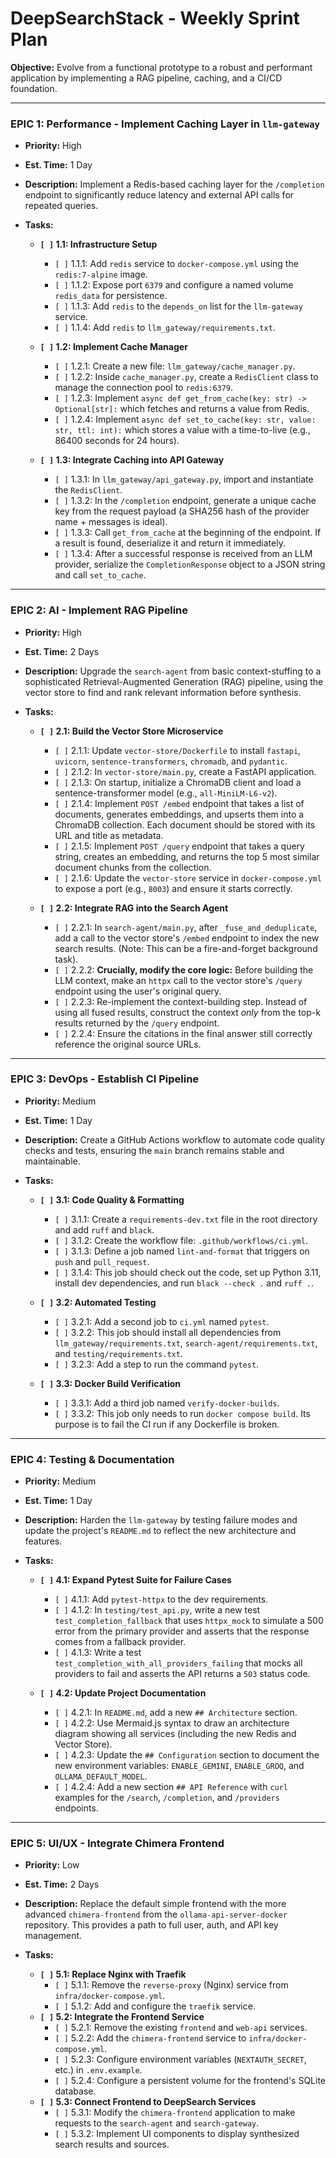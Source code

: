 # DeepSearchStack - Weekly Sprint Plan
**Objective:** Evolve from a functional prototype to a robust and performant application by implementing a RAG pipeline, caching, and a CI/CD foundation.

---

### **EPIC 1: Performance - Implement Caching Layer in `llm-gateway`**
- **Priority:** High
- **Est. Time:** 1 Day
- **Description:** Implement a Redis-based caching layer for the `/completion` endpoint to significantly reduce latency and external API calls for repeated queries.

- **Tasks:**
    - **`[ ]` 1.1: Infrastructure Setup**
        - `[ ]` 1.1.1: Add `redis` service to `docker-compose.yml` using the `redis:7-alpine` image.
        - `[ ]` 1.1.2: Expose port `6379` and configure a named volume `redis_data` for persistence.
        - `[ ]` 1.1.3: Add `redis` to the `depends_on` list for the `llm-gateway` service.
        - `[ ]` 1.1.4: Add `redis` to `llm_gateway/requirements.txt`.

    - **`[ ]` 1.2: Implement Cache Manager**
        - `[ ]` 1.2.1: Create a new file: `llm_gateway/cache_manager.py`.
        - `[ ]` 1.2.2: Inside `cache_manager.py`, create a `RedisClient` class to manage the connection pool to `redis:6379`.
        - `[ ]` 1.2.3: Implement `async def get_from_cache(key: str) -> Optional[str]:` which fetches and returns a value from Redis.
        - `[ ]` 1.2.4: Implement `async def set_to_cache(key: str, value: str, ttl: int):` which stores a value with a time-to-live (e.g., 86400 seconds for 24 hours).

    - **`[ ]` 1.3: Integrate Caching into API Gateway**
        - `[ ]` 1.3.1: In `llm_gateway/api_gateway.py`, import and instantiate the `RedisClient`.
        - `[ ]` 1.3.2: In the `/completion` endpoint, generate a unique cache key from the request payload (a SHA256 hash of the provider name + messages is ideal).
        - `[ ]` 1.3.3: Call `get_from_cache` at the beginning of the endpoint. If a result is found, deserialize it and return it immediately.
        - `[ ]` 1.3.4: After a successful response is received from an LLM provider, serialize the `CompletionResponse` object to a JSON string and call `set_to_cache`.

---

### **EPIC 2: AI - Implement RAG Pipeline**
- **Priority:** High
- **Est. Time:** 2 Days
- **Description:** Upgrade the `search-agent` from basic context-stuffing to a sophisticated Retrieval-Augmented Generation (RAG) pipeline, using the vector store to find and rank relevant information before synthesis.

- **Tasks:**
    - **`[ ]` 2.1: Build the Vector Store Microservice**
        - `[ ]` 2.1.1: Update `vector-store/Dockerfile` to install `fastapi`, `uvicorn`, `sentence-transformers`, `chromadb`, and `pydantic`.
        - `[ ]` 2.1.2: In `vector-store/main.py`, create a FastAPI application.
        - `[ ]` 2.1.3: On startup, initialize a ChromaDB client and load a sentence-transformer model (e.g., `all-MiniLM-L6-v2`).
        - `[ ]` 2.1.4: Implement `POST /embed` endpoint that takes a list of documents, generates embeddings, and upserts them into a ChromaDB collection. Each document should be stored with its URL and title as metadata.
        - `[ ]` 2.1.5: Implement `POST /query` endpoint that takes a query string, creates an embedding, and returns the top 5 most similar document chunks from the collection.
        - `[ ]` 2.1.6: Update the `vector-store` service in `docker-compose.yml` to expose a port (e.g., `8003`) and ensure it starts correctly.

    - **`[ ]` 2.2: Integrate RAG into the Search Agent**
        - `[ ]` 2.2.1: In `search-agent/main.py`, after `_fuse_and_deduplicate`, add a call to the vector store's `/embed` endpoint to index the new search results. (Note: This can be a fire-and-forget background task).
        - `[ ]` 2.2.2: **Crucially, modify the core logic:** Before building the LLM context, make an `httpx` call to the vector store's `/query` endpoint using the user's original query.
        - `[ ]` 2.2.3: Re-implement the context-building step. Instead of using all fused results, construct the context *only* from the top-k results returned by the `/query` endpoint.
        - `[ ]` 2.2.4: Ensure the citations in the final answer still correctly reference the original source URLs.

---

### **EPIC 3: DevOps - Establish CI Pipeline**
- **Priority:** Medium
- **Est. Time:** 1 Day
- **Description:** Create a GitHub Actions workflow to automate code quality checks and tests, ensuring the `main` branch remains stable and maintainable.

- **Tasks:**
    - **`[ ]` 3.1: Code Quality & Formatting**
        - `[ ]` 3.1.1: Create a `requirements-dev.txt` file in the root directory and add `ruff` and `black`.
        - `[ ]` 3.1.2: Create the workflow file: `.github/workflows/ci.yml`.
        - `[ ]` 3.1.3: Define a job named `lint-and-format` that triggers on `push` and `pull_request`.
        - `[ ]` 3.1.4: This job should check out the code, set up Python 3.11, install dev dependencies, and run `black --check .` and `ruff .`.

    - **`[ ]` 3.2: Automated Testing**
        - `[ ]` 3.2.1: Add a second job to `ci.yml` named `pytest`.
        - `[ ]` 3.2.2: This job should install all dependencies from `llm_gateway/requirements.txt`, `search-agent/requirements.txt`, and `testing/requirements.txt`.
        - `[ ]` 3.2.3: Add a step to run the command `pytest`.

    - **`[ ]` 3.3: Docker Build Verification**
        - `[ ]` 3.3.1: Add a third job named `verify-docker-builds`.
        - `[ ]` 3.3.2: This job only needs to run `docker compose build`. Its purpose is to fail the CI run if any Dockerfile is broken.

---

### **EPIC 4: Testing & Documentation**
- **Priority:** Medium
- **Est. Time:** 1 Day
- **Description:** Harden the `llm-gateway` by testing failure modes and update the project's `README.md` to reflect the new architecture and features.

- **Tasks:**
    - **`[ ]` 4.1: Expand Pytest Suite for Failure Cases**
        - `[ ]` 4.1.1: Add `pytest-httpx` to the dev requirements.
        - `[ ]` 4.1.2: In `testing/test_api.py`, write a new test `test_completion_fallback` that uses `httpx_mock` to simulate a 500 error from the primary provider and asserts that the response comes from a fallback provider.
        - `[ ]` 4.1.3: Write a test `test_completion_with_all_providers_failing` that mocks all providers to fail and asserts the API returns a `503` status code.

    - **`[ ]` 4.2: Update Project Documentation**
        - `[ ]` 4.2.1: In `README.md`, add a new `## Architecture` section.
        - `[ ]` 4.2.2: Use Mermaid.js syntax to draw an architecture diagram showing all services (including the new Redis and Vector Store).
        - `[ ]` 4.2.3: Update the `## Configuration` section to document the new environment variables: `ENABLE_GEMINI`, `ENABLE_GROQ`, and `OLLAMA_DEFAULT_MODEL`.
        - `[ ]` 4.2.4: Add a new section `## API Reference` with `curl` examples for the `/search`, `/completion`, and `/providers` endpoints.

---

### **EPIC 5: UI/UX - Integrate Chimera Frontend**
- **Priority:** Low
- **Est. Time:** 2 Days
- **Description:** Replace the default simple frontend with the more advanced `chimera-frontend` from the `ollama-api-server-docker` repository. This provides a path to full user, auth, and API key management.

- **Tasks:**
    - **`[ ]` 5.1: Replace Nginx with Traefik**
        - `[ ]` 5.1.1: Remove the `reverse-proxy` (Nginx) service from `infra/docker-compose.yml`.
        - `[ ]` 5.1.2: Add and configure the `traefik` service.
    - **`[ ]` 5.2: Integrate the Frontend Service**
        - `[ ]` 5.2.1: Remove the existing `frontend` and `web-api` services.
        - `[ ]` 5.2.2: Add the `chimera-frontend` service to `infra/docker-compose.yml`.
        - `[ ]` 5.2.3: Configure environment variables (`NEXTAUTH_SECRET`, etc.) in `.env.example`.
        - `[ ]` 5.2.4: Configure a persistent volume for the frontend's SQLite database.
    - **`[ ]` 5.3: Connect Frontend to DeepSearch Services**
        - `[ ]` 5.3.1: Modify the `chimera-frontend` application to make requests to the `search-agent` and `search-gateway`.
        - `[ ]` 5.3.2: Implement UI components to display synthesized search results and sources.
